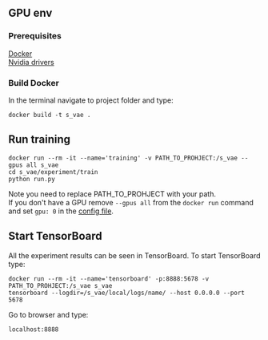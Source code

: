 ## GPU env

### Prerequisites
[Docker](https://www.docker.com/) <br/>
[Nvidia drivers](https://www.nvidia.com/Download/index.aspx)

### Build Docker
In the terminal navigate to project folder and type:
```
docker build -t s_vae .
```

## Run training
```
docker run --rm -it --name='training' -v PATH_TO_PROHJECT:/s_vae --gpus all s_vae
cd s_vae/experiment/train
python run.py 
```
Note you need to replace PATH_TO_PROHJECT with your path.<br/>
If you don't have a GPU remove `--gpus all` from the `docker run` command and set `gpu: 0` in the [config file](experiment/config.yaml).

## Start TensorBoard
All the experiment results can be seen in TensorBoard. To start TensorBoard type:
```
docker run --rm -it --name='tensorboard' -p:8888:5678 -v PATH_TO_PROHJECT:/s_vae s_vae
tensorboard --logdir=/s_vae/local/logs/name/ --host 0.0.0.0 --port 5678
```
Go to browser and type:
```
localhost:8888
```
